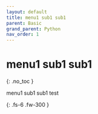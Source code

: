 ```yaml
---
layout: default
title: menu1 sub1 sub1
parent: Basic
grand_parent: Python
nav_order: 1
---
```


# menu1 sub1 sub1
{: .no_toc }

menu1 sub1 sub1 test

{: .fs-6 .fw-300 }

